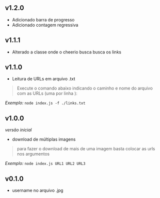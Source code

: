 ## v1.2.0
- Adicionado barra de progresso
- Adicionado contagem regressiva

## v1.1.1
- Alterado a classe onde o cheerio busca busca os links

## v1.1.0
- Leitura de URLs em arquivo .txt
> Execute o comando abaixo indicando o caminho e nome do arquivo com as URLs (uma por linha ):

*Exemplo:*
`node index.js -f ./links.txt`

## v1.0.0
*versão inicial*
- download de múltiplas imagens
> para fazer o download de mais de uma imagem basta colocar as urls nos argumentos

*Exemplo:*
`node index.js URL1 URL2 URL3`

## v0.1.0
- username no arquivo .jpg
